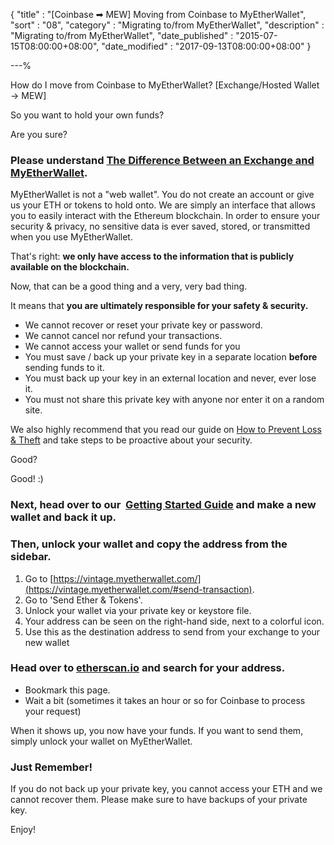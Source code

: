 {
"title"       : "[Coinbase ➡ MEW] Moving from Coinbase to MyEtherWallet",
"sort"        : "08",
"category"    : "Migrating to/from MyEtherWallet",
"description" : "Migrating to/from MyEtherWallet",
"date_published" : "2015-07-15T08:00:00+08:00",
"date_modified"  : "2017-09-13T08:00:00+08:00"
}

---%


How do I move from Coinbase to MyEtherWallet? [Exchange/Hosted Wallet -> MEW]

So you want to hold your own funds?

Are you sure?

### Please understand [The Difference Between an Exchange and MyEtherWallet](https://kb.myetherwallet.com/getting-started/whats-the-difference-between-an-exchange-and-myetherwallet.html).

MyEtherWallet is not a "web wallet". You do not create an account or give us your ETH or tokens to hold onto. We are simply an interface that allows you to easily interact with the Ethereum blockchain. In order to ensure your security & privacy, no sensitive data is ever saved, stored, or transmitted when you use MyEtherWallet.

That's right: **we only have access to the information that is publicly available on the blockchain.**

Now, that can be a good thing and a very, very bad thing.

It means that **you are ultimately responsible for your safety & security.**

-   We cannot recover or reset your private key or password.
-   We cannot cancel nor refund your transactions.
-   We cannot access your wallet or send funds for you
-  You must save / back up your private key in a separate location **before** sending funds to it.
-  You must back up your key in an external location and never, ever lose it.
-  You must not share this private key with anyone nor enter it on a random site.

We also highly recommend that you read our guide on [How to Prevent Loss & Theft](https://kb.myetherwallet.com/getting-started/protecting-yourself-and-your-funds.html) and take steps to be proactive about your security.

Good?

Good! :)

### Next, head over to our  [Getting Started Guide](https://kb.myetherwallet.com/getting-started/backing-up-your-new-wallet.html) and make a new wallet and back it up.

### Then, unlock your wallet and copy the address from the sidebar.

1.  Go to [https://vintage.myetherwallet.com/](https://vintage.myetherwallet.com/#send-transaction).
2.  Go to 'Send Ether & Tokens'.
3.  Unlock your wallet via your private key or keystore file.
4.  Your address can be seen on the right-hand side, next to a colorful icon.
5.  Use this as the destination address to send from your exchange to your new wallet


### Head over to [etherscan.io](https://etherscan.io/) and search for your address.

-  Bookmark this page.
-  Wait a bit (sometimes it takes an hour or so for Coinbase to process your request)

When it shows up, you now have your funds. If you want to send them, simply unlock your wallet on MyEtherWallet.

### Just Remember!

If you do not back up your private key, you cannot access your ETH and we cannot recover them. Please make sure to have backups of your private key.


Enjoy!
